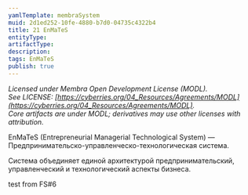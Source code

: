 ```yaml
---
yamlTemplate: membraSystem
muid: 2d1ed252-10fe-4880-b7d0-04735c4322b4
title: 21 EnMaTeS
entityType: 
artifactType: 
description: 
tags: EnMaTeS
publish: true
---
```

*Licensed under Membra Open Development License (MODL).  
See LICENSE: [https://cyberries.org/04_Resources/Agreements/MODL](https://cyberries.org/04_Resources/Agreements/MODL).  
Core artifacts are under MODL; derivatives may use other licenses with attribution.*

EnMaTeS (Entrepreneurial Managerial Technological System) — Предпринимательско-управленческо-технологическая система.

Система объединяет единой архитектурой предпринимательский, управленческий и технологический аспекты бизнеса.

test from FS#6